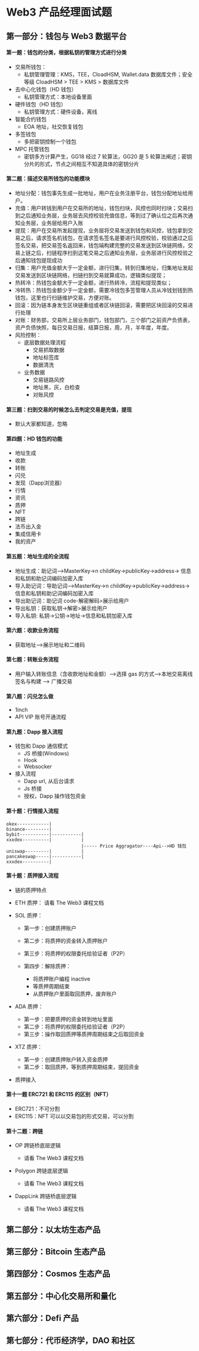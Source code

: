 # Web3 产品经理面试题

## 第一部分：钱包与 Web3 数据平台

#### 第一题：钱包的分类，根据私钥的管理方式进行分类
- 交易所钱包：
  - 私钥管理管理：KMS，TEE，CloadHSM, Wallet.data 数据库文件；安全等级 CloadHSM > TEE > KMS > 数据库文件
- 去中心化钱包（HD 钱包）
  - 私钥管理方式：本地设备里面
- 硬件钱包（HD 钱包）
  - 私钥管理方式：硬件设备，离线
- 智能合约钱包
  - EOA 地址，社交恢复钱包
- 多签钱包
  - 多把密钥控制一个钱包   
- MPC 托管钱包
  - 密钥多方计算产生，GG18 经过 7 轮算法，GG20 是 5 轮算法阐述；密钥分片的形式，节点之间相互不知道具体的密钥分片
 
#### 第二题：描述交易所钱包的功能模块
- 地址分配：钱包事先生成一批地址，用户在业务注册平台，钱包分配地址给用户。
- 充值：用户转钱到用户在交易所的地址，钱包扫块，风控也同时扫块；交易扫到之后通知业务层，业务层去风控校验充值信息，等到过了确认位之后再次通知业务层，业务层给用户入账
- 提现：用户在交易所发起提现，业务层将交易发送到钱包和风控，钱包拿到交易之后，请求签名机钱包，在请求签名签名是要进行风控校验，校验通过之后签名交易，把交易签名返回来，钱包端构建完整的交易发送到区块链网络，交易上链之后，扫链程序扫到这笔交易之后通知业务层，业务层进行风控校验之后通知钱包提现成功
- 归集：用户充值金额大于一定金额，进行归集，转到归集地址，归集地址发起交易发送到区块链网络，扫链扫到交易就算成功，逻辑类似提现；
- 热转冷：热钱包金额大于一定金额，进行热转冷，流程和提现类似；
- 冷转热：热钱包金额少于一定金额，需要冷钱包多签管理人员从冷钱划钱到热钱包，这里也行扫链维护交易，方便对账。
- 回滚：因为链本身发生区块链重组或者区块链回滚，需要把区块回滚的交易进行处理
- 对账：财务部，交易所上层业务部门，钱包部门，三个部门之前资产负债表，资产负债快照，每日交易日报，结算日报，周，月，半年度，年度。
- 风险控制：
  - 底层数据处理流程
    - 交易抓取数据
    - 地址标签库
    - 数据清洗
  - 业务数据
    - 交易链路风控
    - 地址黑，灰，白检查
    - 对账风控

#### 第三题：扫到交易的时候怎么去判定交易是充值，提现
- 默认大家都知道，忽略

#### 第四题：HD 钱包的功能
- 地址生成
- 收款
- 转账
- 闪兑
- 发现（Dapp浏览器）
- 行情
- 资讯
- 质押
- NFT
- 跨链
- 法币出入金
- 集成信用卡
- 我的资产

#### 第五题：地址生成的全流程

- 地址生成：助记词-->MasterKey->n childKey->publicKey->address-> 信息和私钥和助记词编码加密入库
- 导入助记词：导助记词-->MasterKey->n childKey->publicKey->address-> 信息和私钥和助记词编码加密入库
- 导出助记词：助记词 code-解密解码>展示给用户
- 导出私钥：获取私钥->解密>展示给用户
- 导入私钥: 私钥->公钥->地址->信息和私钥加密入库

#### 第六题：收款业务流程
- 获取地址-->展示地址和二维码

#### 第七题：转账业务流程
- 用户输入转账信息（含收款地址和金额）-->选择 gas 的方式-->本地交易离线签名与构建 --> 广播交易

#### 第八题：闪兑怎么做
- 1inch
- API VIP 账号开通流程

#### 第九题：Dapp 接入流程

- 钱包和 Dapp 通信模式
  - JS 桥接(Windows)
  - Hook
  - Websocker
- 接入流程
  - Dapp url, 从后台请求
  - Js 桥接
  - 授权，Dapp 操作钱包资金


#### 第十题：行情接入流程

```
okex------------|
binance---------|
bybit-----------|-----------|
xxxdex----------|           |
                            |----- Price Aggragator----Api-->HD 钱包
uniswap---------|           |
pancakeswap-----|-----------|
xxxdex----------|
```

#### 第十题：质押接入流程

- 链的质押特点

- ETH 质押： 请看 The Web3 课程文档
  
- SOL 质押：
  - 第一步：创建质押账户
  - 第二步：将质押的资金转入质押账户
  - 第三步：将质押的权限委托给验证者（P2P）
    
  - 第四步：解除质押：
    - 将质押账户编程 inactive
    - 等质押周期结束
    - 从质押账户里面取回质押，废弃账户
  
- ADA 质押：
  - 第一步：把要质押的资金转到地址里面
  - 第二步：将质押的权限委托给验证者（P2P）
  - 第三步：操作取回质押等质押周期结束之后取回资金
  
- XTZ 质押：
  - 第一步：创建质押账户转入资金质押
  - 第二步：取回质押，等到质押周期结束，提回资金

- 质押接入

#### 第十一题 ERC721 和 ERC115 的区别（NFT）


- ERC721：不可分割
- ERC115：NFT 可以以交易包的形式交易，可以分割


#### 第十二题：跨链

- OP 跨链桥底层逻辑

  - 请看 The Web3 课程文档

- Polygon 跨链底层逻辑

  - 请看 The Web3 课程文档

- DappLink 跨链桥底层逻辑

  - 请看 The Web3 课程文档

## 第二部分：以太坊生态产品



## 第三部分：Bitcoin 生态产品



## 第四部分：Cosmos 生态产品



## 第五部分：中心化交易所和量化




## 第六部分：Defi 产品



## 第七部分：代币经济学，DAO 和社区



